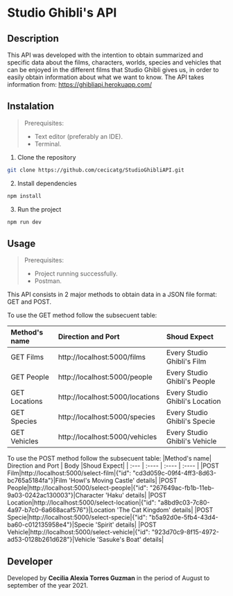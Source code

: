 # Studio Ghibli's API

## Description
This API was developed with the intention to obtain summarized and specific data about the films, characters, worlds, species and vehicles that can be enjoyed in the different films that Studio Ghibli gives us, in order to easily obtain information about what we want to know.
The API takes information from: https://ghibliapi.herokuapp.com/

## Instalation
>Prerequisites: 
> - Text editor (preferably an IDE).
> - Terminal.

1. Clone the repository
```bash
git clone https://github.com/cecicatg/StudioGhibliAPI.git
```
2. Install dependencies
```bash
npm install  
```
3. Run the project
```bash
npm run dev
```

## Usage
>Prerequisites: 
> - Project running successfully.
> - Postman.

This API consists in 2 major methods to obtain data in a JSON file format: GET and POST.

To use the GET method follow the subsecuent table:

|Method's name|  Direction and Port   |  Shoud Expect |
| :---        |    :----              |    :----      |
|GET Films|http://localhost:5000/films|Every Studio Ghibli's Film| 
|GET People|http://localhost:5000/people|Every Studio Ghibli's People|
|GET Locations|http://localhost:5000/locations|Every Studio Ghibli's Location|
|GET Species|http://localhost:5000/species|Every Studio Ghibli's Specie|
|GET Vehicles|http://localhost:5000/vehicles|Every Studio Ghibli's Vehicle|

To use the POST method follow the subsecuent table:
|Method's name|  Direction and Port   | Body      |Shoud Expect|
| :---        |    :----              | :----     |    :----   |
|POST Film|http://localhost:5000/select-film|{"id": "cd3d059c-09f4-4ff3-8d63-bc765a5184fa"}|Film 'Howl's Moving Castle' details| 
|POST People|http://localhost:5000/select-people|{"id": "267649ac-fb1b-11eb-9a03-0242ac130003"}|Character 'Haku' details|
|POST Location|http://localhost:5000/select-location|{"id": "a8bd9c03-7c80-4a97-b7c0-6a668acaf576"}|Location 'The Cat Kingdom' details|
|POST Specie|http://localhost:5000/select-specie|{"id": "b5a92d0e-5fb4-43d4-ba60-c012135958e4"}|Specie 'Spirit' details|
|POST Vehicle|http://localhost:5000/select-vehicle|{"id": "923d70c9-8f15-4972-ad53-0128b261d628"}|Vehicle 'Sasuke's Boat' details|

## Developer
Developed by **Cecilia Alexia Torres Guzman** in the period of August to september of the year 2021.